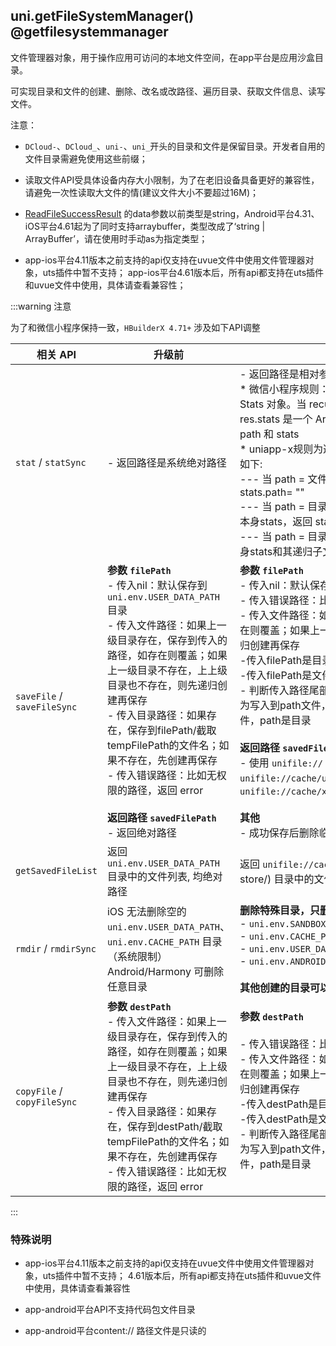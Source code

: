 ## uni.getFileSystemManager() @getfilesystemmanager

<!-- UTSAPIJSON.getFileSystemManager.description -->

<!-- UTSAPIJSON.getFileSystemManager.compatibility -->

文件管理器对象，用于操作应用可访问的本地文件空间，在app平台是应用沙盒目录。

可实现目录和文件的创建、删除、改名或改路径、遍历目录、获取文件信息、读写文件。

注意：
- `DCloud-`、`DCloud_`、`uni-`、`uni_`开头的目录和文件是保留目录。开发者自用的文件目录需避免使用这些前缀；

- 读取文件API受具体设备内存大小限制，为了在老旧设备具备更好的兼容性，请避免一次性读取大文件的情(建议文件大小不要超过16M)；

- [ReadFileSuccessResult](./get-file-system-manager.md#readfilesuccessresult-values) 的data参数以前类型是string，Android平台4.31、iOS平台4.61起为了同时支持arraybuffer，类型改成了‘string | ArrayBuffer’，请在使用时手动as为指定类型；

- app-ios平台4.11版本之前支持的api仅支持在uvue文件中使用文件管理器对象，uts插件中暂不支持； app-ios平台4.61版本后，所有api都支持在uts插件和uvue文件中使用，具体请查看兼容性；

:::warning 注意

为了和微信小程序保持一致，`HBuilderX 4.71+` 涉及如下API调整

| 相关 API                | 升级前                                                                                                                                                          | 升级后                                                                                                                                                                                                                                                                                                                                                 |
|------------------------|---------------------------------------------------------------------------------------------------------------------------------------------------------------|--------------------------------------------------------------------------------------------------------------------------------------------------------------------------------------------------------------------------------------------------------------------------------------------------------------------------------------------------------|
| `stat` / `statSync`    | - 返回路径是系统绝对路径                                                                                                                                   | - 返回路径是相对参数path的相对路径  <br> * 微信小程序规则：当 recursive 为 false 时，res.stats 是一个 Stats 对象。当 recursive 为 true 且 path 是一个目录的路径时，res.stats 是一个 Array，数组的每一项是一个对象，每个对象包含 path 和 stats  <br> * uniapp-x规则为避免返回值是联合类型，均返回数组，具体优化如下: <br> --- 当 path = 文件路径，返回数组，仅包含本身stats，返回 stats.path= "" <br> --- 当 path = 目录路径 && recursive = false，返回数组，仅包含本身stats，返回 stats.path= "/" <br> --- 当 path = 目录路径 && recursive = true，返回数组，包含本身stats和其递归子文件stats和目录文件stats                                                                                                                                                                                                                                                                                                                    |
| `saveFile` / `saveFileSync` | **参数 `filePath`**  <br> - 传入nil：默认保存到 `uni.env.USER_DATA_PATH` 目录  <br> - 传入文件路径：如果上一级目录存在，保存到传入的路径，如存在则覆盖；如果上一级目录不存在，上上级目录也不存在，则先递归创建再保存  <br> - 传入目录路径：如果存在，保存到filePath/截取tempFilePath的文件名；如果不存在，先创建再保存  <br> - 传入错误路径：比如无权限的路径，返回 error <br> <br> **返回路径 `savedFilePath`** <br> - 返回绝对路径   | **参数 `filePath`** <br> - 传入nil：默认保存到 `uni.env.CACHE_PATH/uni-store/` 目录 <br> - 传入错误路径：比如无权限的路径，返回 error  <br> - 传入文件路径：如果上一级目录存在，保存到传入的路径，如存在则覆盖；如果上一级目录不存在，上上级目录也不存在，则先递归创建再保存 <br> -传入filePath是目录路径且已存在，则返回错误码`1300021`   <br>  -传入filePath是文件路径且已存在，则覆盖写入  <br>- 判断传入路径尾部是否带斜线，如xxx/path、 xxx/path/，直接视为写入到path文件，如xxx/path/sub.txt 具体的是写入到具体的文件，path是目录 <br> <br> **返回路径 `savedFilePath`** <br> - 使用 `unifile://` 路径, 如果参数filePath=nil, savedFilePath= `unifile://cache/uni-store/xxx`; 否则savedFilePath= `unifile://cache/xxx`/`unifile://usr/xxx`/`unifile://sandbox/xxx` <br>  <br> **其他** <br> - 成功保存后删除临时文件 |
| `getSavedFileList`     | 返回 `uni.env.USER_DATA_PATH` 目录中的文件列表, 均绝对路径                                                                                                                            | 返回 `unifile://cache/uni-store/`(uni.env.CACHE_PATH/uni-store/) 目录中的文件列表                                                                                                                                                                                                                                                            |
| `rmdir` / `rmdirSync`  | iOS 无法删除空的 `uni.env.USER_DATA_PATH`、`uni.env.CACHE_PATH` 目录（系统限制）<br>Android/Harmony 可删除任意目录                                                         | **删除特殊目录，只删除子，保留本身**  <br>  - `uni.env.SANDBOX_PATH` <br> - `uni.env.CACHE_PATH` <br>  - `uni.env.USER_DATA_PATH` <br> - `uni.env.ANDROID_INTERNAL_SANDBOX_PATH` <br> <br> **其他创建的目录可以删除子和本身**  <br>                                                                                                                                                                                   |
| `copyFile` / `copyFileSync` | **参数 `destPath`**  <br> - 传入文件路径：如果上一级目录存在，保存到传入的路径，如存在则覆盖；如果上一级目录不存在，上上级目录也不存在，则先递归创建再保存  <br> - 传入目录路径：如果存在，保存到destPath/截取tempFilePath的文件名；如果不存在，先创建再保存  <br> - 传入错误路径：比如无权限的路径，返回 error <br>  | **参数 `destPath`** <br>  <br> - 传入错误路径：比如无权限的路径，返回 error  <br> - 传入文件路径：如果上一级目录存在，保存到传入的路径，如存在则覆盖；如果上一级目录不存在，上上级目录也不存在，则先递归创建再保存 <br> -传入destPath是目录路径且已存在，则返回错误码`1300021`   <br>  -传入destPath是文件路径且已存在，则覆盖写入  <br>- 判断传入路径尾部是否带斜线，如xxx/path、 xxx/path/，直接视为写入到path文件，如xxx/path/sub.txt 具体的是写入到具体的文件，path是目录 <br> <br> |
:::


<!-- UTSAPIJSON.getFileSystemManager.param -->

<!-- UTSAPIJSON.getFileSystemManager.returnValue -->

### 特殊说明

- app-ios平台4.11版本之前支持的api仅支持在uvue文件中使用文件管理器对象，uts插件中暂不支持； 4.61版本后，所有api都支持在uts插件和uvue文件中使用，具体请查看兼容性

- app-android平台API不支持代码包文件目录

- app-android平台content:/\/ 路径文件是只读的

<!-- UTSAPIJSON.getFileSystemManager.tutorial -->

<!-- UTSAPIJSON.getFileSystemManager.example -->

<!-- UTSAPIJSON.general_type.name -->

<!-- UTSAPIJSON.general_type.param -->
